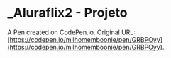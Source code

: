 # _Aluraflix2  - Projeto

A Pen created on CodePen.io. Original URL: [https://codepen.io/milhomemboonie/pen/GRBPOyy](https://codepen.io/milhomemboonie/pen/GRBPOyy).

